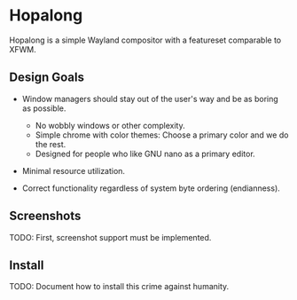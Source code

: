# Hopalong

Hopalong is a simple Wayland compositor with a featureset comparable to XFWM.

## Design Goals

* Window managers should stay out of the user's way and be as boring as possible.
  * No wobbly windows or other complexity.
  * Simple chrome with color themes: Choose a primary color and we do the rest.
  * Designed for people who like GNU nano as a primary editor.

* Minimal resource utilization.

* Correct functionality regardless of system byte ordering (endianness).

## Screenshots

TODO: First, screenshot support must be implemented.

## Install

TODO: Document how to install this crime against humanity.
